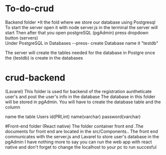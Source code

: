 # To-do-crud

Backend folder
*It the fold where we store our database using Postgresql 
To start the server open it with node server.js in the terminal the server will start 
Then after that you open postgreSQL (pgAdmin) press dropdown button (servers)  
Under PostgreSQL in Databases --press- create Database name it "testdb"

The server will create the tables needed for the database in Postgre once the {testdb} is create in the databases

# crud-backend 
(Lavarel)
This folder is used for backend of the registration auntheticate user's and post the user's info in the database
The database in this folder will be stored in pgAdmin. You will have to create the database table and the column

name the table Users
id(PRI,int)
name(varchar)
password(varchar)

#Front-end folder
(React native)
The folder container front end .The documents for front end are located in the src/Components..
The front end communicates with the server.js and Lavarel to store user's database in the pgAdmin
I have nothing more to say you can run the web app with react native  and don't forget to change the localhost to your pc to run succesful

